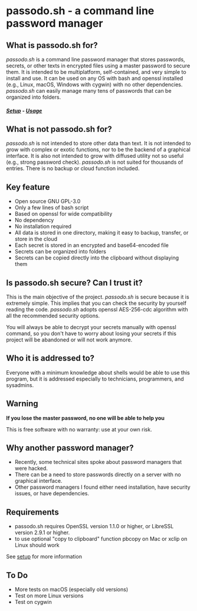 # passodo.sh - a command line password manager
## What is passodo.sh for?
*passodo.sh* is a command line password manager that stores passwords, secrets, or other texts in encrypted files using a master password to secure them. It is intended to be multiplatform, self-contained, and very simple to install and use. It can be used on any OS with bash and openssl installed (e.g., Linux, macOS, Windows with cygwin) with no other dependencies. *passodo.sh* can easily manage many tens of passwords that can be organized into folders.

##### [Setup](https://github.com/brujo71/passodo.sh/blob/main/SETUP.md) - [Usage](https://github.com/brujo71/passodo.sh/blob/main/USAGE.md) 

## What is not passodo.sh for?
*passodo.sh* is not intended to store other data than text. It is not intended to grow with complex or exotic functions, nor to be the backend of a graphical interface. It is also not intended to grow with diffused utility not so useful (e.g., strong password check). *passodo.sh* is not suited for thousands of entries. There is no backup or cloud function included.

## Key feature
- Open source GNU GPL-3.0
- Only a few lines of bash script
- Based on openssl for wide compatibility
- No dependency
- No installation required
- All data is stored in one directory, making it easy to backup, transfer, or store in the cloud
- Each secret is stored in an encrypted and base64-encoded file
- Secrets can be organized into folders
- Secrets can be copied directly into the clipboard without displaying them


## Is passodo.sh secure? Can I trust it?
This is the main objective of the project. *passodo.sh* is secure because it is extremely simple.
This implies that you can check the security by yourself reading the code. *passodo.sh* adopts openssl AES-256-cdc algorithm 
with all the recommended security options. 

You will always be able to decrypt your secrets manually with openssl command, so you don't have to worry about
losing your secrets if this project will be abandoned or will not work anymore.

## Who it is addressed to?
Everyone with a minimum knowledge about shells would be able to use this program, 
but it is addressed especially to technicians, programmers, and sysadmins.

## Warning
**If you lose the master password, no one will be able to help you**

This is free software with no warranty: use at your own risk.

## Why another password manager?
- Recently, some technical sites spoke about password managers that were hacked.
- There can be a need to store passwords directly on a server with no graphical interface.
- Other password managers I found either need installation, have security issues, or have dependencies.

## Requirements
- passodo.sh requires OpenSSL version 1.1.0 or higher, or LibreSSL version 2.9.1 or higher. 
- to use optional "copy to clipboard" function pbcopy on Mac or xclip on Linux should work

See [setup](https://github.com/brujo71/passodo.sh/blob/main/SETUP.md) for more information

## To Do
- More tests on macOS (especially old versions)
- Test on more Linux versions
- Test on cygwin

